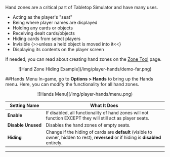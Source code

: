 Hand zones are a critical part of Tabletop Simulator and have many uses.

* Acting as the player's "seat"
* Being where player names are displayed
* Holding any cards or objects
* Receiving dealt cards/objects
* Hiding cards from select players
* Invisible {>>unless a held object is moved into it<<}
* Displaying its contents on the player screen

If needed, you can read about creating hand zones on the [Zone Tool](/game-tools/zone-tools#hand-zone) page.

<center>![Hand Zone Hiding Example](/img/player-hands/demo-far.png)</center>

##Hands Menu
In-game, go to **Options > Hands** to bring up the Hands menu. Here, you can modify the functionality for all hand zones.

<center>![Hands Menu](/img/player-hands/menu.png)</center>

Setting Name | What It Does
-- | --
**Enable** | If disabled, all functionality of hand zones will not function EXCEPT they will still act as player seats.
**Disable&nbsp;Unused** | Disables the hand zones of empty seats.
**Hiding** | Change if the hiding of cards are **default** (visible to owner, hidden to rest), **reversed** or if hiding is **disabled** entirely.

---
